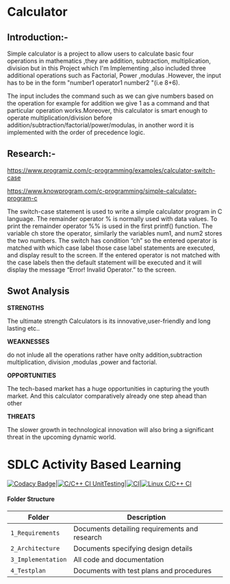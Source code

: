 # Calculator  

## Introduction:-   
Simple calculator is a project to allow users to calculate basic four operations in mathematics ,they are addition, subtraction, multiplication, division but in this Project
which I'm Implementing ,also included three additional operations such as Factorial, Power ,modulas .However, the input has to be in the form "number1 operator1 number2
"(i.e 8+6).    

The input includes the command such as we can give numbers based on the operation for example for addition we give 1 as a command and that particular operation works.Moreover, this calculator is smart enough to operate multiplication/division before addition/subtraction/factorial/power/modulas, in another word it is implemented with the
order of precedence logic.    

## Research:-  

https://www.programiz.com/c-programming/examples/calculator-switch-case  

https://www.knowprogram.com/c-programming/simple-calculator-program-c  

The switch-case statement is used to write a simple calculator program in C language. The remainder operator % is normally used with data values. To print the remainder
operator %% is used in the first printf() function. The variable ch store the operator, similarly the variables num1, and num2 stores the two
numbers. The switch has condition “ch” so the entered operator is matched with which case label those case label statements are executed, and display result to the screen. If the entered operator is not matched with the case labels then the default statement will be executed and it will display the message “Error! Invalid Operator.” to the screen.  

## Swot Analysis

 
**STRENGTHS**   
  
  
The ultimate strength Calculators is its innovative,user-friendly and long
lasting etc..    

**WEAKNESSES**  

do not inlude all the operations rather have onlty addition,subtraction
multiplication, division ,modulas ,power and factorial.    

**OPPORTUNITIES**    


The tech-based market has a huge opportunities in capturing the youth
market. And this calculator comparatively already one step ahead than
other    

**THREATS**  

The slower growth in technological innovation will also bring a significant
threat in the upcoming dynamic world.

# SDLC Activity Based Learning
  
[![Codacy Badge](https://app.codacy.com/project/badge/Grade/f48ac2338bf345efa81df5366247ee9c)](https://www.codacy.com/gh/8901086020/M1_ProjectType_Calculator/dashboard?utm_source=github.com&amp;utm_medium=referral&amp;utm_content=8901086020/M1_ProjectType_Calculator&amp;utm_campaign=Badge_Grade)|[![C/C++ CI UnitTesting](https://github.com/8901086020/M1_ProjectType_Calculator/actions/workflows/unit_testing.yml/badge.svg)](https://github.com/8901086020/M1_ProjectType_Calculator/actions/workflows/unit_testing.yml)|[![CI](https://github.com/8901086020/M1_ProjectType_Calculator/actions/workflows/main.yml/badge.svg)](https://github.com/8901086020/M1_ProjectType_Calculator/actions/workflows/main.yml)|[![Linux C/C++ CI](https://github.com/8901086020/M1_ProjectType_Calculator/actions/workflows/c-cpp.yml/badge.svg)](https://github.com/8901086020/M1_ProjectType_Calculator/actions/workflows/c-cpp.yml)






#### Folder Structure
Folder             | Description
-------------------| -----------------------------------------
`1_Requirements`   | Documents detailing requirements and research
`2_Architecture`         | Documents specifying design details
`3_Implementation` | All code and documentation
`4_Testplan`      | Documents with test plans and procedures
